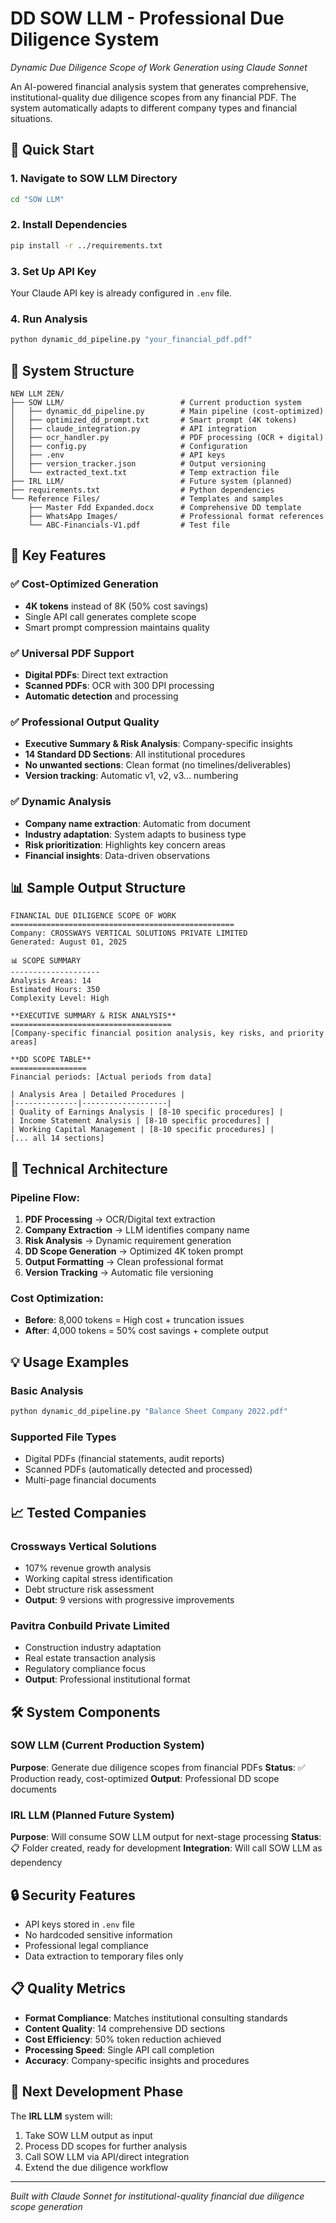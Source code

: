 # DD SOW LLM - Professional Due Diligence System
*Dynamic Due Diligence Scope of Work Generation using Claude Sonnet*

An AI-powered financial analysis system that generates comprehensive, institutional-quality due diligence scopes from any financial PDF. The system automatically adapts to different company types and financial situations.

## 🚀 Quick Start

### 1. Navigate to SOW LLM Directory
```bash
cd "SOW LLM"
```

### 2. Install Dependencies
```bash
pip install -r ../requirements.txt
```

### 3. Set Up API Key
Your Claude API key is already configured in `.env` file.

### 4. Run Analysis
```bash
python dynamic_dd_pipeline.py "your_financial_pdf.pdf"
```

## 📁 System Structure

```
NEW LLM ZEN/
├── SOW LLM/                          # Current production system
│   ├── dynamic_dd_pipeline.py        # Main pipeline (cost-optimized)
│   ├── optimized_dd_prompt.txt       # Smart prompt (4K tokens)
│   ├── claude_integration.py         # API integration
│   ├── ocr_handler.py                # PDF processing (OCR + digital)
│   ├── config.py                     # Configuration
│   ├── .env                          # API keys
│   ├── version_tracker.json          # Output versioning
│   └── extracted_text.txt            # Temp extraction file
├── IRL LLM/                          # Future system (planned)
├── requirements.txt                  # Python dependencies
└── Reference Files/                  # Templates and samples
    ├── Master Fdd Expanded.docx      # Comprehensive DD template
    ├── WhatsApp Images/              # Professional format references
    └── ABC-Financials-V1.pdf         # Test file
```

## 🎯 Key Features

### ✅ **Cost-Optimized Generation**
- **4K tokens** instead of 8K (50% cost savings)
- Single API call generates complete scope
- Smart prompt compression maintains quality

### ✅ **Universal PDF Support**
- **Digital PDFs**: Direct text extraction
- **Scanned PDFs**: OCR with 300 DPI processing
- **Automatic detection** and processing

### ✅ **Professional Output Quality**
- **Executive Summary & Risk Analysis**: Company-specific insights
- **14 Standard DD Sections**: All institutional procedures
- **No unwanted sections**: Clean format (no timelines/deliverables)
- **Version tracking**: Automatic v1, v2, v3... numbering

### ✅ **Dynamic Analysis**
- **Company name extraction**: Automatic from document
- **Industry adaptation**: System adapts to business type
- **Risk prioritization**: Highlights key concern areas
- **Financial insights**: Data-driven observations

## 📊 Sample Output Structure

```
FINANCIAL DUE DILIGENCE SCOPE OF WORK
==================================================
Company: CROSSWAYS VERTICAL SOLUTIONS PRIVATE LIMITED
Generated: August 01, 2025

📊 SCOPE SUMMARY
--------------------
Analysis Areas: 14
Estimated Hours: 350
Complexity Level: High

**EXECUTIVE SUMMARY & RISK ANALYSIS**
====================================
[Company-specific financial position analysis, key risks, and priority areas]

**DD SCOPE TABLE**
=================
Financial periods: [Actual periods from data]

| Analysis Area | Detailed Procedures |
|--------------|-------------------|
| Quality of Earnings Analysis | [8-10 specific procedures] |
| Income Statement Analysis | [8-10 specific procedures] |
| Working Capital Management | [8-10 specific procedures] |
[... all 14 sections]
```

## 🔧 Technical Architecture

### **Pipeline Flow:**
1. **PDF Processing** → OCR/Digital text extraction
2. **Company Extraction** → LLM identifies company name
3. **Risk Analysis** → Dynamic requirement generation
4. **DD Scope Generation** → Optimized 4K token prompt
5. **Output Formatting** → Clean professional format
6. **Version Tracking** → Automatic file versioning

### **Cost Optimization:**
- **Before**: 8,000 tokens = High cost + truncation issues
- **After**: 4,000 tokens = 50% cost savings + complete output

## 💡 Usage Examples

### Basic Analysis
```bash
python dynamic_dd_pipeline.py "Balance Sheet Company 2022.pdf"
```

### Supported File Types
- Digital PDFs (financial statements, audit reports)
- Scanned PDFs (automatically detected and processed)
- Multi-page financial documents

## 📈 Tested Companies

### **Crossways Vertical Solutions**
- 107% revenue growth analysis
- Working capital stress identification
- Debt structure risk assessment
- **Output**: 9 versions with progressive improvements

### **Pavitra Conbuild Private Limited**
- Construction industry adaptation
- Real estate transaction analysis
- Regulatory compliance focus
- **Output**: Professional institutional format

## 🛠 System Components

### **SOW LLM** (Current Production System)
**Purpose**: Generate due diligence scopes from financial PDFs
**Status**: ✅ Production ready, cost-optimized
**Output**: Professional DD scope documents

### **IRL LLM** (Planned Future System)
**Purpose**: Will consume SOW LLM output for next-stage processing
**Status**: 📋 Folder created, ready for development
**Integration**: Will call SOW LLM as dependency

## 🔒 Security Features

- API keys stored in `.env` file
- No hardcoded sensitive information
- Professional legal compliance
- Data extraction to temporary files only

## 📋 Quality Metrics

- **Format Compliance**: Matches institutional consulting standards
- **Content Quality**: 14 comprehensive DD sections
- **Cost Efficiency**: 50% token reduction achieved
- **Processing Speed**: Single API call completion
- **Accuracy**: Company-specific insights and procedures

## 🎯 Next Development Phase

The **IRL LLM** system will:
1. Take SOW LLM output as input
2. Process DD scopes for further analysis
3. Call SOW LLM via API/direct integration
4. Extend the due diligence workflow

---

*Built with Claude Sonnet for institutional-quality financial due diligence scope generation*